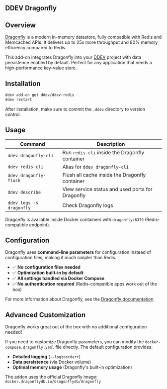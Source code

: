 ## DDEV Dragonfly

## Overview

[Dragonfly](https://dragonflydb.io/) is a modern in-memory datastore, fully compatible with Redis and Memcached APIs. It delivers up to 25x more throughput and 80% memory efficiency compared to Redis.

This add-on integrates Dragonfly into your [DDEV](https://ddev.com/) project with data persistence enabled by default. Perfect for any application that needs a high-performance key-value store.

## Installation

```bash
ddev add-on get ddev/ddev-redis
ddev restart
```

After installation, make sure to commit the `.ddev` directory to version control.

## Usage

| Command | Description |
| ------- | ----------- |
| `ddev dragonfly-cli` | Run `redis-cli` inside the Dragonfly container |
| `ddev redis-cli` | Alias for `ddev dragonfly-cli` |
| `ddev dragonfly-flush` | Flush all cache inside the Dragonfly container |
| `ddev describe` | View service status and used ports for Dragonfly |
| `ddev logs -s dragonfly` | Check Dragonfly logs |

Dragonfly is available inside Docker containers with `dragonfly:6379` (Redis-compatible endpoint).

## Configuration

Dragonfly uses **command-line parameters** for configuration instead of configuration files, making it much simpler than Redis.

- ✅ **No configuration files needed**
- ✅ **Optimization built-in by default**
- ✅ **All settings handled via Docker Compose**
- ✅ **No authentication required** (Redis-compatible apps work out of the box)

For more information about Dragonfly, see the [Dragonfly documentation](https://dragonflydb.io/docs).

## Advanced Customization

Dragonfly works great out of the box with no additional configuration needed!

If you need to customize Dragonfly parameters, you can modify the `docker-compose.dragonfly.yaml` file directly. The default configuration provides:

- **Detailed logging** (`--logtostderr`)
- **Data persistence** (via Docker volume)
- **Optimal memory usage** (Dragonfly's built-in optimization)

The addon uses the official Dragonfly image: `docker.dragonflydb.io/dragonflydb/dragonfly`
